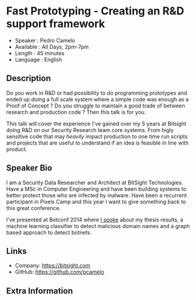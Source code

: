 Fast Prototyping - Creating an R&D support framework
=========================

* Speaker   : Pedro Camelo
* Available : All Days, 2pm-7pm
* Length    : 45 minutes
* Language  : English

Description
-----------

Do you work in R&D or had possibility to do programming prototypes and ended up doing a full scale system where a simple code was enough as a Proof of Concept ? Do you struggle to maintain a good trade of between research and production code ? Then this talk is for you.

This talk will cover the experience I've gained over my 5 years at Bitsight doing R&D on our Security Research team core systems. From higly sensitive code that may *heavily* impact production to one time run scripts and projects that are useful to understand if an idea is feasible in line with product. 

Speaker Bio
-----------

I am a Security Data Researcher and Architect at BitSight Technologies. Have a MSc in Computer Engineering and have been building systems to better protect those who are infected by malware. Have been a recurrent participant in Pixels Camp and this year I want to give something back to this great conference.

I've presented at Botconf 2014 where [I spoke](https://www.youtube.com/watch?v=XpSHHbktoFY) about my thesis results, a machine learning classifier to detect malicious domain names and a graph based approach to detect botnets.

Links
-----

* Company: https://bitsight.com
* GitHub: https://github.com/pcamelo

Extra Information
-----------------

